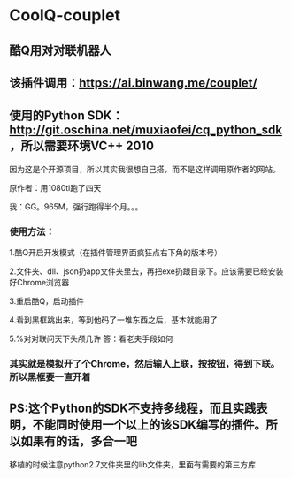 # CoolQ-couplet

## 酷Q用对对联机器人

## 该插件调用：https://ai.binwang.me/couplet/

## 使用的Python SDK：http://git.oschina.net/muxiaofei/cq_python_sdk ，所以需要环境VC++ 2010

因为这是个开源项目，所以其实我很想自己搭，而不是这样调用原作者的网站。

原作者：用1080ti跑了四天

我：GG。965M，强行跑得半个月。。。

### 使用方法：

1.酷Q开启开发模式（在插件管理界面疯狂点右下角的版本号）

2.文件夹、dll、json扔app文件夹里去，再把exe扔跟目录下。应该需要已经安装好Chrome浏览器

3.重启酷Q，启动插件

4.看到黑框跳出来，等到他码了一堆东西之后，基本就能用了

5.%对对联问天下头颅几许 答：看老夫手段如何

### 其实就是模拟开了个Chrome，然后输入上联，按按钮，得到下联。所以黑框要一直开着


## PS:这个Python的SDK不支持多线程，而且实践表明，不能同时使用一个以上的该SDK编写的插件。所以如果有的话，多合一吧

移植的时候注意python2.7文件夹里的lib文件夹，里面有需要的第三方库
